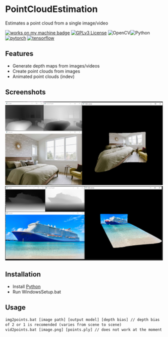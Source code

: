 
# PointCloudEstimation

Estimates a point cloud from a single image/video


[![works on my machine badge](https://cdn.jsdelivr.net/gh/nikku/works-on-my-machine@v0.4.0/badge.svg)](https://github.com/nikku/works-on-my-machine)
[![GPLv3 License](https://img.shields.io/badge/License-GPL%20v3-yellow.svg)](https://opensource.org/licenses/)
![OpenCV](https://img.shields.io/badge/opencv-%23white.svg?style=for-the-badge&logo=opencv&logoColor=white)![Python](https://img.shields.io/badge/python-3670A0?style=for-the-badge&logo=python&logoColor=ffdd54)
[![pytorch](https://img.shields.io/badge/PyTorch-1.6.0-EE4C2C.svg?style=flat&logo=pytorch)](https://pytorch.org)
[![tensorflow](https://img.shields.io/badge/TensorFlow-1.12-FF6F00.svg?style=flat&logo=tensorflow)](https://www.tensorflow.org)

## Features

- Generate depth maps from images/videos
- Create point clouds from images
- Animated point clouds (indev)



## Screenshots

![screen2](https://github.com/nexacopic/PointCloudEstimation/blob/readme/assets/screenshot2.png)
![screen1](https://github.com/nexacopic/PointCloudEstimation/blob/readme/assets/screenshot1.png)


## Installation

- Install [Python](https://www.python.org/downloads/)
- Run WindowsSetup.bat



    
## Usage

```batch
img2points.bat [image path] [output model] [depth bias] // depth bias of 2 or 1 is recomended (varies from scene to scene)
vid2points.bat [image.png] [points.ply] // does not work at the moment
```

